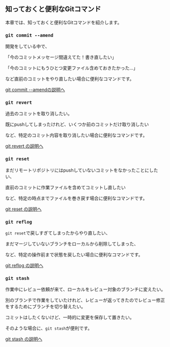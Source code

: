 ## 知っておくと便利なGitコマンド

本章では、知っておくと便利なGitコマンドを紹介します。

### `git commit --amend`

開発をしている中で、

「今のコミットメッセージ間違えてた！書き直したい」

「今のコミットにもうひとつ変更ファイル含めておきたかった...」

など直前のコミットをやり直したい場合に便利なコマンドです。

[git commit --amendの説明へ](./chapter_4.md)

### `git revert`

過去のコミットを取り消したい。

既にpushしてしまったけれど、いくつか前のコミットだけ取り消したい

など、特定のコミット内容を取り消したい場合に便利なコマンドです。

[git revert の説明へ](./chapter_5.md)

### `git reset`

まだリモートリポジトリにはpushしていないコミットをなかったことにしたい、

直前のコミットに作業ファイルを含めてコミットし直したい

など、特定の時点までファイルを巻き戻す場合に便利なコマンドです。

[git reset の説明へ](./chapter_6.md)

### `git reflog`

`git reset`で戻しすぎてしまったからやり直したい、

まだマージしていないブランチをローカルから削除してしまった、

など、特定の操作前まで状態を戻したい場合に便利なコマンドです。

[git reflog の説明へ](./chapter_7.md)

### `git stash`

作業中にレビュー依頼が来て、ローカルをレビュー対象のブランチに変えたい。

別のブランチで作業をしていたけれど、レビューが返ってきたのでレビュー修正をするためにブランチを切り替えたい。

コミットはしたくないけど、一時的に変更を保存して置きたい。

そのような場合に、`git stash`が便利です。

[git stash の説明へ](./chapter_8.md)

